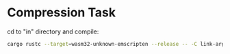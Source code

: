 # Compression Task

cd to "in" directory and compile:
```bash
cargo rustc --target=wasm32-unknown-emscripten --release -- -C link-args="-s BINARYEN_ASYNC_COMPILATION=0" --verbose && cp ../target/wasm32-unknown-emscripten/release/compression* ./
```